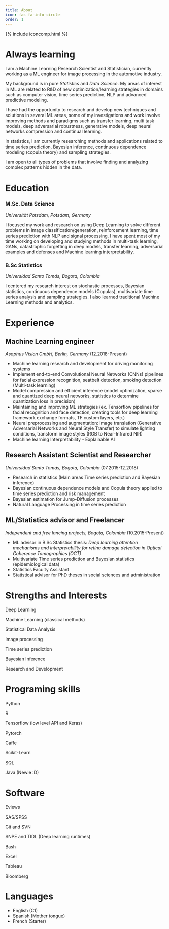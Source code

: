 ```yaml
---
title: About
icon: fas fa-info-circle
order: 1
---
```



<!-- <script src="https://code.iconify.design/2/2.0.3/iconify.min.js"></script> -->

{% include iconcomp.html %}


# Always learning

I am a Machine Learning Research Scientist and Statistician, currently working as a ML engineer for image processing in the automotive industry. 

My background is in pure *Statistics* and *Data Science*. My areas of interest in ML are related to R&D of new optimization/learning strategies in domains such as computer vision, time series prediction, NLP and advanced predictive modeling.

I have had the opportunity to research and develop new techniques and solutions in several ML areas, some of my investigations and work involve improving methods and paradigms such as transfer learning, multi task models, deep adversarial robustness, generative models, deep neural networks compression and continual learning.

In statistics, I am currently researching methods and applications related to time series prediction, Bayesian inference, continuous dependence modeling (copula theory) and sampling strategies.

I am open to all types of problems that involve finding and analyzing complex patterns hidden in the data.

# Education 

### M.Sc. Data Science

*Universität Potsdam, Potsdam, Germany*

I focused my work and research on using Deep Learning to solve different problems in image classification/generation, reinforcement learning, time series prediction with NLP and signal processing. I have spent most of my time working on developing and studying methods in multi-task learning, GANs, catastrophic forgetting in deep models, transfer learning, adversarial examples and defenses and Machine learning interpretability.


### B.Sc Statistics

*Universidad Santo Tomás, Bogota, Colombia*

I centered my research interest on stochastic processes, Bayesian statistics, continuous dependence models (Copulas), multivariate time series analysis and sampling strategies. I also learned traditional Machine Learning methods and analytics.


# Experience

## Machine Learning engineer 

*Asaphus Vision GmbH, Berlin, Germany* (12.2018-Present)

- Machine learning research and development for driving monitoring systems
- Implement end-to-end Convolutional Neural Networks (CNNs) pipelines for facial expression recognition, seatbelt detection, smoking detection (Multi-task learning)
- Model compression and efficient inference (model optimization, sparse and quantized deep neural networks, statistics to determine quantization loss in precision)
- Maintaining and improving ML strategies (ex. Tensorflow pipelines for facial recognition and face detection, creating tools for deep learning framework exchange formats, TF custom layers, etc.)
- Neural preprocessing and augmentation: Image translation (Generative Adversarial Networks and Neural Style Transfer) to simulate lighting conditions, transform image styles (RGB to Near-Infrared NIR)
- Machine learning Interpretability - Explainable AI  

## Research Assistant Scientist and Researcher

*Universidad Santo Tomás, Bogota, Colombia* (07.2015-12.2018)
- Research in statistics (Main areas Time series prediction and Bayesian inference)
- Bayesian continuous dependence models and Copula theory applied to time series prediction and risk management
- Bayesian estimation for Jump-Diffusion processes
- Natural Language Processing in time series prediction


## ML/Statistics advisor and Freelancer

*Independent and free lancing projects, Bogota, Colombia* (10.2015-Present)

- ML advisor in B.Sc Statistics thesis: *Deep learning attention mechanisms and interpretability for retina damage detection in Optical Coherence Tomographies (OCT)*
- Multivariate Time series prediction and Bayesian statistics (epidemiological data)
- Statistics Faculty Assistant
- Statistical advisor for PhD theses in social sciences and administration


# Strengths and Interests


<span class="iconify-inline" data-icon="carbon:machine-learning-model" style="color: #ffbb2c"></span>
Deep Learning

<span class="iconify-inline" data-icon="carbon:machine-learning" style="color: #5578ff"></span> Machine Learning (classical methods)

<span class="iconify" data-icon="whh-statistics" style="color: #e80368"></span> Statistical Data Analysis

<span class="iconify-inline" data-icon="akar-icons:image" style="color: #e361ff"></span> Image processing

<span class="iconify-inline" data-icon="wpf-statistics" style="color: #47aeff"></span> Time series prediction 

<span class="iconify-inline" data-icon="carbon-data-vis-1" style="color: #ffa76e"></span> Bayesian Inference

<span class="iconify-inline" data-icon="bi-chat-text-fill" style="color: #11dbcf"></span> Research and Development 



# Programing skills

<span class="iconify-inline" data-icon="logos:python"></span> Python

<span class="iconify-inline" data-icon="cib:rstudio"></span> R

<span class="iconify-inline" data-icon="cib:tensorflow" style="color: #ff8300;"></span>  Tensorflow (low level API and Keras)

<span class="iconify-inline" data-icon="logos:pytorch"></span> Pytorch

<span class="iconify-inline" data-icon="file-icons:caffe2"></span> Caffe

<span class="iconify-inline" data-icon="simple-icons:scikitlearn" style="color: #ffffff"></span> Scikit-Learn

<span class="iconify-inline" data-icon="vscode-icons:file-type-sql"></span> SQL

<span class="iconify-inline" data-icon="logos-java"></span> Java (Newie :D)


# Software

<span class="iconify-inline" data-icon="emojione-v1:stock-chart"></span> Eviews

<span class="iconify-inline" data-icon="bx-bx-stats"></span> SAS/SPSS

<span class="iconify-inline" data-icon="logos-git-icon"></span> Git and SVN

<span class="iconify-inline" data-icon="emojione:robot-face"></span> SNPE and TIDL (Deep learning 
runtimes)

<span class="iconify-inline" data-icon="logos-bash-icon"></span> Bash

<span class="iconify-inline" data-icon="vscode-icons:file-type-excel"></span> Excel

<span class="iconify-inline" data-icon="logos-tableau-icon"></span> Tableau

<span class="iconify-inline" data-icon="ri-stock-fill"></span> Bloomberg



# Languages

- English (C1)
- Spanish (Mother tongue)
- French (Starter)
